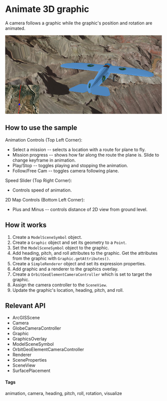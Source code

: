 # Animate 3D graphic

A camera follows a graphic while the graphic's position and rotation are animated.

![Image of animate 3D graphic](Animate3dGraphic.png)

## How to use the sample

Animation Controls (Top Left Corner):

* Select a mission -- selects a location with a route for plane to fly.
* Mission progress -- shows how far along the route the plane is. Slide to change keyframe in animation.
* Play/Stop -- toggles playing and stopping the animation.
* Follow/Free Cam -- toggles camera following plane.

Speed Slider (Top Right Corner):

* Controls speed of animation.

2D Map Controls (Bottom Left Corner):

* Plus and Minus -- controls distance of 2D view from ground level.

## How it works

1. Create a `ModelSceneSymbol` object.
2. Create a `Graphic` object and set its geometry to a `Point`.
3. Set the `ModelSceneSymbol` object to the graphic.
4. Add heading, pitch, and roll attributes to the graphic. Get the attributes from the graphic with `Graphic.getAttributes()`.
5. Create a `SimpleRenderer` object and set its expression properties.
6. Add graphic and a renderer to the graphics overlay.
7. Create a `OrbitGeoElementCameraController` which is set to target the graphic.
8. Assign the camera controller to the `SceneView`.
9. Update the graphic's location, heading, pitch, and roll.

## Relevant API

* ArcGISScene
* Camera
* GlobeCameraController
* Graphic
* GraphicsOverlay
* ModelSceneSymbol
* OrbitGeoElementCameraController
* Renderer
* SceneProperties
* SceneView
* SurfacePlacement

#### Tags
animation, camera, heading, pitch, roll, rotation, visualize
